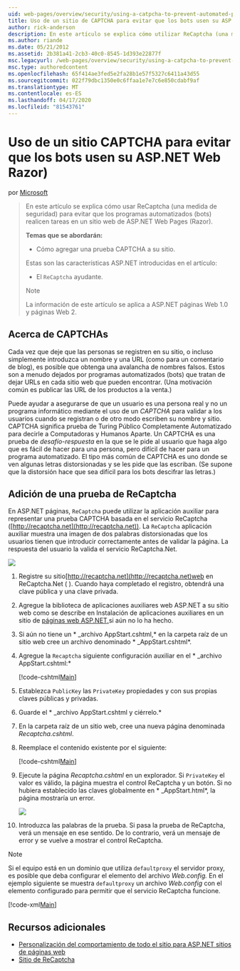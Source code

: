 ```yaml
---
uid: web-pages/overview/security/using-a-catpcha-to-prevent-automated-programs-bots-from-using-your-aspnet-web-site
title: Uso de un sitio de CAPTCHA para evitar que los bots usen su ASP.NET Web Razor) Microsoft Docs
author: rick-anderson
description: En este artículo se explica cómo utilizar ReCaptcha (una medida de seguridad) para evitar que los programas automatizados (bots) realicen tareas en una ASP.NET Web Pages (Razor)...
ms.author: riande
ms.date: 05/21/2012
ms.assetid: 2b381a41-2cb3-40c0-8545-1d393e22877f
msc.legacyurl: /web-pages/overview/security/using-a-catpcha-to-prevent-automated-programs-bots-from-using-your-aspnet-web-site
msc.type: authoredcontent
ms.openlocfilehash: 65f414ae3fed5e2fa28b1e57f5327c6411a43d55
ms.sourcegitcommit: 022f79dbc1350e0c6ffaa1e7e7c6e850cdabf9af
ms.translationtype: MT
ms.contentlocale: es-ES
ms.lasthandoff: 04/17/2020
ms.locfileid: "81543761"
---
```

# <a name="using-a-captcha-to-prevent-bots-from-using-your-aspnet-web-razor-site"></a>Uso de un sitio CAPTCHA para evitar que los bots usen su ASP.NET Web Razor)

por [Microsoft](https://github.com/microsoft)

> En este artículo se explica cómo usar ReCaptcha (una medida de seguridad) para evitar que los programas automatizados (bots) realicen tareas en un sitio web de ASP.NET Web Pages (Razor).
> 
> **Temas que se abordarán:** 
> 
> - Cómo agregar una prueba CAPTCHA a su sitio.
> 
> Estas son las características ASP.NET introducidas en el artículo:
> 
> - El `ReCaptcha` ayudante.
> 
> > [!NOTE]
> > La información de este artículo se aplica a ASP.NET páginas Web 1.0 y páginas Web 2.

## <a name="about-captchas"></a>Acerca de CAPTCHAs

Cada vez que deje que las personas se registren en su sitio, o incluso simplemente introduzca un nombre y una URL (como para un comentario de blog), es posible que obtenga una avalancha de nombres falsos. Estos son a menudo dejados por programas automatizados (bots) que tratan de dejar URLs en cada sitio web que pueden encontrar. (Una motivación común es publicar las URL de los productos a la venta.)

Puede ayudar a asegurarse de que un usuario es una persona real y no un programa informático mediante el uso de un *CAPTCHA* para validar a los usuarios cuando se registran o de otro modo escriben su nombre y sitio. CAPTCHA significa prueba de Turing Público Completamente Automatizado para decirle a Computadoras y Humanos Aparte. Un CAPTCHA es una prueba de *desafío-respuesta* en la que se le pide al usuario que haga algo que es fácil de hacer para una persona, pero difícil de hacer para un programa automatizado. El tipo más común de CAPTCHA es uno donde se ven algunas letras distorsionadas y se les pide que las escriban. (Se supone que la distorsión hace que sea difícil para los bots descifrar las letras.)

## <a name="adding-a-recaptcha-test"></a>Adición de una prueba de ReCaptcha

En ASP.NET páginas, `ReCaptcha` puede utilizar la aplicación auxiliar para representar una prueba CAPTCHA basada en el servicio ReCaptcha ([http://recaptcha.net](http://recaptcha.net)). La `ReCaptcha` aplicación auxiliar muestra una imagen de dos palabras distorsionadas que los usuarios tienen que introducir correctamente antes de validar la página. La respuesta del usuario la valida el servicio ReCaptcha.Net.

![](using-a-catpcha-to-prevent-automated-programs-bots-from-using-your-aspnet-web-site/_static/image1.jpg)

1. Registre su sitio[http://recaptcha.net](http://recaptcha.net)web en ReCaptcha.Net ( ). Cuando haya completado el registro, obtendrá una clave pública y una clave privada.
2. Agregue la biblioteca de aplicaciones auxiliares web ASP.NET a su sitio web como se describe en Instalación de aplicaciones auxiliares en un sitio de [páginas web ASP.NET,](https://go.microsoft.com/fwlink/?LinkId=252372)si aún no lo ha hecho.
3. Si aún no tiene un * \_archivo AppStart.cshtml,* en la carpeta raíz de un sitio web cree un archivo denominado * \_AppStart.cshtml*.
4. Agregue la `Recaptcha` siguiente configuración auxiliar en el * \_archivo AppStart.cshtml:* 

    [!code-cshtml[Main](using-a-catpcha-to-prevent-automated-programs-bots-from-using-your-aspnet-web-site/samples/sample1.cshtml?highlight=6-7)]
5. Establezca `PublicKey` las `PrivateKey` propiedades y con sus propias claves públicas y privadas.
6. Guarde el * \_archivo AppStart.cshtml y ciérrelo.*
7. En la carpeta raíz de un sitio web, cree una nueva página denominada *Recaptcha.cshtml*.
8. Reemplace el contenido existente por el siguiente: 

    [!code-cshtml[Main](using-a-catpcha-to-prevent-automated-programs-bots-from-using-your-aspnet-web-site/samples/sample2.cshtml)]
9. Ejecute la página *Recaptcha.cshtml* en un explorador. Si `PrivateKey` el valor es válido, la página muestra el control ReCaptcha y un botón. Si no hubiera establecido las claves globalmente en * \_AppStart.html*, la página mostraría un error. 

    ![](using-a-catpcha-to-prevent-automated-programs-bots-from-using-your-aspnet-web-site/_static/image1.png)
10. Introduzca las palabras de la prueba. Si pasa la prueba de ReCaptcha, verá un mensaje en ese sentido. De lo contrario, verá un mensaje de error y se vuelve a mostrar el control ReCaptcha.

> [!NOTE]
> Si el equipo está en un dominio que utiliza `defaultproxy` el servidor proxy, es posible que deba configurar el elemento del archivo *Web.config.* En el ejemplo siguiente se muestra `defaultproxy` un archivo *Web.config* con el elemento configurado para permitir que el servicio ReCaptcha funcione.
> 
> [!code-xml[Main](using-a-catpcha-to-prevent-automated-programs-bots-from-using-your-aspnet-web-site/samples/sample3.xml)]

<a id="Additional_Resources"></a>
## <a name="additional-resources"></a>Recursos adicionales

- [Personalización del comportamiento de todo el sitio para ASP.NET sitios de páginas web](https://go.microsoft.com/fwlink/?LinkId=202906)
- [Sitio de ReCaptcha](https://www.google.com/recaptcha)
